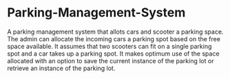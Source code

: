 # Parking-Management-System
A parking management system that allots cars and scooter a parking space. The admin can allocate the incoming cars a parking spot based on the free space available. It assumes that two scooters can fit on a single parking spot and a car takes up a parking spot. It makes optimum use of the space allocated with an option to save the current instance of the parking lot or retrieve an instance of the parking lot. 
